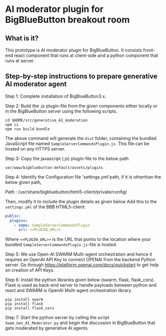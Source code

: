 # AI moderator plugin for BigBlueButton breakout room

## What is it?

This prototype is AI moderator plugin for BigBlueButton. It consists front-end react component that runs at client-side and a python component that runs at server.

## Step-by-step instructions to prepare generative AI moderator agent
Step 1: Complete installation of BigBlueButton3.x.

Step 2: Build the .js plugin-file from the given components either locally or in the BigBlueButton  server using the following scripts.

```
cd $HOME/src/generative_AI_moderation
npm ci
npm run build-bundle
```
The above command will generate the `dist` folder, containing the bundled JavaScript file named `SampleServerCommandsPlugin.js`. This file can be hosted on any HTTPS server.

Step 3: Copy the javascript (.js) plugin-file to the below path

```
var/www/bigbluebutton-default/assets/plugins
```
Step 4: Identify the Configuration file 'settings.yml'path, if it is otherthan the below given path,

Path : /usr/share/bigbluebutton/html5-client/private/config/

Then, modify it to include the plugin details as given below
Add this to the `settings.yml` of the BBB HTML5-client:

```yaml
public:
  plugins:
    - name: SampleServerCommandsPlugin
      url: <<PLUGIN_URL>>
```

Where `<<PLUGIN_URL>>` is the URL that points to the location where your bundled `SampleServerCommandsPlugin.js`-file is hosted.

Step 5: 
We use Open-AI SWARM Multi-agent orchestration and hence it requires an OpenAI API Key to connect OPENAI from the backend Python server. Go through https://platform.openai.com/docs/quickstart to get help on creation of API Keys.

Step 6: 
Install the python libraries given below (swarm, flask, flask_cors). Flask is used as back-end server to handle payloads between python and react and SWARM is OpenAI Multi-agent orchestration library.

```
pip install swarm
pip install flask
pip install flask_cors
```

Step 7: 
Start the python server by calling the script `Swam_Gen_AI_Moderator.py` and begin the discussion in BigBlueButton that gets moderated by generative AI agents.
